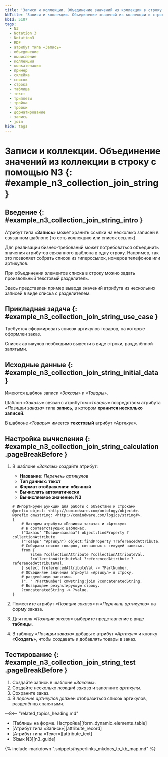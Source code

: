 ```yaml
---
title: 'Записи и коллекции. Объединение значений из коллекции в строку'
kbTitle: 'Записи и коллекции. Объединение значений из коллекции в строку'
kbId: 5107
tags:
  - N3
  - Notation 3
  - Notation3
  - RDF
  - атрибут типа «Запись»
  - объединение
  - вычисление
  - коллекция
  - конкатенация
  - пример
  - склейка
  - список
  - строка
  - таблица
  - текст
  - триплеты
  - тройка
  - тройки
  - форматирование
  - запись
  - join
hide: tags
---
```


# Записи и коллекции. Объединение значений из коллекции в строку с помощью N3 {: #example_n3_collection_join_string }

## Введение {: #example_n3_collection_join_string_intro }

Атрибут типа «**Запись**» может хранить ссылки на несколько записей в связанном шаблоне (то есть коллекцию или список ссылок).

Для реализации бизнес-требований может потребоваться объединить значения атрибутов связанного шаблона в одну строку. Например, так это позволяет собрать список из гиперссылок, номеров телефонов или артикулов.

При объединении элементов списка в строку можно задать произвольный текстовый разделитель.

Здесь представлен пример вывода значений атрибута из нескольких записей в виде списка с разделителем.

## Прикладная задача {: #example_n3_collection_join_string_use_case }

Требуется сформировать список артикулов товаров, на которые оформлен заказ.

Список артикулов необходимо вывести в виде строки, разделённой запятыми.

## Исходные данные {: #example_n3_collection_join_string_initial_data }

Имеются шаблон записи _«Заказы»_ и _«Товары»_.

Шаблон _«Заказы»_ связан с атрибутом _«Товары»_ посредством атрибута _«Позиции заказа»_ типа **запись**, в котором **хранится несколько записей**.

В шаблоне _«Товары»_ имеется **текстовый** атрибут _«Артикул»_.

## Настройка вычисления {: #example_n3_collection_join_string_calculation .pageBreakBefore }

1. В шаблоне _«Заказы»_ создайте атрибут:

    - **Название:** _Перечень артикулов_
    - **Тип данных: текст**
    - **Формат отображения: обычный**
    - **Вычислять автоматически**
    - **Вычисляемое значение: N3**

    ``` turtle
    # Импортируем функции для работы с объектами и строками
    @prefix object: <http://comindware.com/ontology/object#>.
    @prefix cmwstring: <http://comindware.com/logics/string#>.
    {
        # Находим атрибуты «Позиции заказа» и «Артикул» 
        # в соответствующих шаблонах.
        ("Заказы" "Позициизаказа") object:findProperty ?collectionAttribute.
        ("Товары" "Артикул") object:findProperty ?referencedAttribute.
        # Собираем список товаров, связанных с текущей записью.
        from {
            ?item ?collectionAttribute ?collectionAttributeVal.
            ?collectionAttributeVal ?referencedAttribute ?referencedAttributeVal.
        } select ?referencedAttributeVal -> ?PartNumber.
        # Объединяем значения атрибута «Артикул» в строку,
        # разделённую запятыми.
        (", " ?PartNumber) cmwstring:join ?concatenatedString.
        # Возвращаем результирующую строку.
        ?concatenatedString -> ?value.
    }
    ```

2. Поместите атрибут _«Позиции заказа»_ и _«Перечень артикулов»_ на форму заказа.
3. Для поля _«Позиции заказа»_ выберите представление в виде **таблицы**.
4. В таблицу _«Позиции заказа»_ добавьте атрибут _«Артикул»_ и кнопку «**Создать**», чтобы создавать и добавлять товары в заказ.

## Тестирование {: #example_n3_collection_join_string_test .pageBreakBefore }

1. Создайте запись в шаблоне _«Заказы»_.
2. Создайте несколько _позиций заказа_ и заполните _артикулы_.
3. Сохраните заказ.
4. В _перечне артикулов_ должен отобразиться список артикулов, разделённых запятыми.

<div class="relatedTopics" markdown="block">

--8<-- "related_topics_heading.md"

- [Таблицы на форме. Настройка][form_dynamic_elements_table]
- [Атрибут типа «Запись»][attribute_record]
- [Атрибут типа «Текст»][attribute_text]
- [Язык N3][n3_guide]

</div>

{% include-markdown ".snippets/hyperlinks_mkdocs_to_kb_map.md" %}
